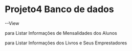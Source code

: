 # Projeto4 Banco de dados

--View

para Listar Informações de Mensalidades dos Alunos
 
para Listar Informações dos Livros e Seus Emprestadores


